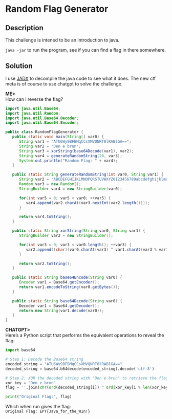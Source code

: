 # Random Flag Generator

## Description
This challenge is intened to be an introduction to java.

`java -jar` to run the program, see if you can find a flag in there somewhere.


## Solution
I use [JADX](https://github.com/skylot/jadx) to decompile the java code to see what it does. The new ctf meta is of course to use chatgpt to solve the challenge.

**ME>**  
How can i reverse the flag?
```java
import java.util.Base64;
import java.util.Random;
import java.util.Base64.Decoder;
import java.util.Base64.Encoder;

public class RandomFlagGenerator {
   public static void main(String[] var0) {
      String var1 = "ATU6Wy9BFBMqCCsXMVQNRT0lRABlGA==";
      String var2 = "Den e brun";
      String var3 = xorString(base64Decode(var1), var2);
      String var4 = generateRandomString(20, var3);
      System.out.println("Random Flag: " + var4);
   }

   public static String generateRandomString(int var0, String var1) {
      String var2 = "ABCDEFGHIJKLMNOPQRSTUVWXYZ0123456789abcdefghijklmnopqrstuvwxyz" + var1;
      Random var3 = new Random();
      StringBuilder var4 = new StringBuilder(var0);

      for(int var5 = 0; var5 < var0; ++var5) {
         var4.append(var2.charAt(var3.nextInt(var2.length())));
      }

      return var4.toString();
   }

   public static String xorString(String var0, String var1) {
      StringBuilder var2 = new StringBuilder();

      for(int var3 = 0; var3 < var0.length(); ++var3) {
         var2.append((char)(var0.charAt(var3) ^ var1.charAt(var3 % var1.length())));
      }

      return var2.toString();
   }

   public static String base64Encode(String var0) {
      Encoder var1 = Base64.getEncoder();
      return var1.encodeToString(var0.getBytes());
   }

   public static String base64Decode(String var0) {
      Decoder var1 = Base64.getDecoder();
      return new String(var1.decode(var0));
   }
}
```

**CHATGPT>**  
Here’s a Python script that performs the equivalent operations to reveal the flag:  
```python
import base64

# Step 1: Decode the Base64 string
encoded_string = "ATU6Wy9BFBMqCCsXMVQNRT0lRABlGA=="
decoded_string = base64.b64decode(encoded_string).decode('utf-8')

# Step 2: XOR the decoded string with "Den e brun" to retrieve the flag
xor_key = "Den e brun"
flag = ''.join(chr(ord(decoded_string[i]) ^ ord(xor_key[i % len(xor_key)])) for i in range(len(decoded_string)))

print("Original Flag:", flag)
```
Which when run gives the flag:  
`Original Flag: EPT{Java_for_the_W1n!}`
